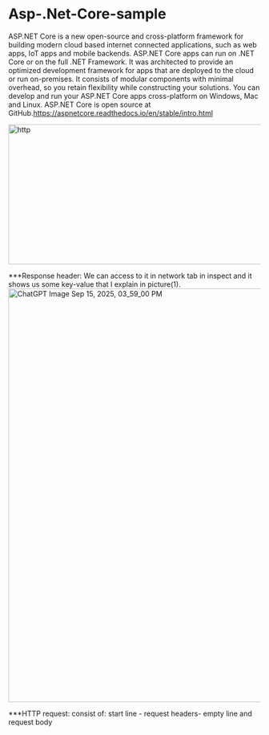 # Asp-.Net-Core-sample
ASP.NET Core is a new open-source and cross-platform framework for building modern cloud based internet connected applications, such as web apps, IoT apps and mobile backends. ASP.NET Core apps can run on .NET Core or on the full .NET Framework. It was architected to provide an optimized development framework for apps that are deployed to the cloud or run on-premises. It consists of modular components with minimal overhead, so you retain flexibility while constructing your solutions. You can develop and run your ASP.NET Core apps cross-platform on Windows, Mac and Linux. ASP.NET Core is open source at GitHub.https://aspnetcore.readthedocs.io/en/stable/intro.html

<img width="725" height="279" alt="http" src="https://github.com/user-attachments/assets/5626edb7-b287-4559-bff8-2625f41c7243" />


***Response header:
   We can access to it in network tab in inspect and it shows us some key-value that I explain in picture(1).
   <img width="1536" height="824" alt="ChatGPT Image Sep 15, 2025, 03_59_00 PM" src="https://github.com/user-attachments/assets/fd15d709-a41d-4761-a6bf-1a06d6b96e8e" />

***HTTP request:
   consist of: start line - request headers- empty line and request body

